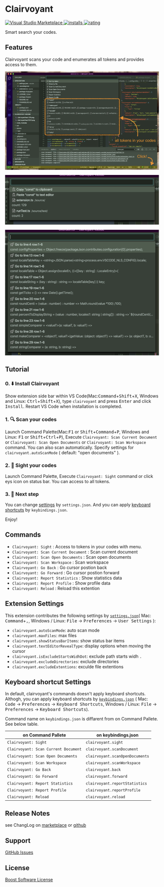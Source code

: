# Clairvoyant

[![Visual Studio Marketplace](https://vsmarketplacebadge.apphb.com/version/wraith13.clairvoyant-vscode.svg) ![installs](https://vsmarketplacebadge.apphb.com/installs/wraith13.clairvoyant-vscode.svg) ![rating](https://vsmarketplacebadge.apphb.com/rating/wraith13.clairvoyant-vscode.svg)](https://marketplace.visualstudio.com/items?itemName=wraith13.clairvoyant-vscode)

Smart search your codes.

## Features

Clairvoyant scans your code and enumerates all tokens and provides access to them.

![screenshot](images/screenshot.png)

![screenshot](images/screenshot2.png)

![screenshot](images/screenshot3.png)

## Tutorial

### 0. ⬇️ Install Clairvoyant

Show extension side bar within VS Code(Mac:<kbd>Command</kbd>+<kbd>Shift</kbd>+<kbd>X</kbd>, Windows and Linux: <kbd>Ctrl</kbd>+<kbd>Shift</kbd>+<kbd>X</kbd>), type `clairvoyant` and press <kbd>Enter</kbd> and click <kbd>Install</kbd>. Restart VS Code when installation is completed.

### 1. 🔍 Scan your codes

Launch Command Palette(Mac:<kbd>F1</kbd> or <kbd>Shift</kbd>+<kbd>Command</kbd>+<kbd>P</kbd>, Windows and Linux: <kbd>F1</kbd> or <kbd>Shift</kbd>+<kbd>Ctrl</kbd>+<kbd>P</kbd>), Execute `Clairvoyant: Scan Current Document` or `Clairvoyant: Scan Open Documents` or `Clairvoyant: Scan Workspace` command. You can also scan automatically. Specify settings for `clairvoyant.autoScanMode` ( default: "open documents" ).

### 2. 🚀 Sight your codes

Launch Command Palette, Execute `Clairvoyant: Sight` command or click eys icon on status bar. You can access to all tokens.

### 3. 🔧 Next step

You can change [settings](#extension-settings) by `settings.json`. And you can apply [keyboard shortcuts](#keyboard-shortcut-settings) by `keybindings.json`.

Enjoy!

## Commands

* `Clairvoyant: Sight` : Access to tokens in your codes with menu.
* `Clairvoyant: Scan Current Document` : Scan current document
* `Clairvoyant: Scan Open Documents` : Scan open documents
* `Clairvoyant: Scan Workspace` : Scan workspace
* `Clairvoyant: Go Back` : Go cursor postion back
* `Clairvoyant: Go Forward` : Go cursor postion forward
* `Clairvoyant: Report Statistics` : Show statistics data
* `Clairvoyant: Report Profile` : Show profile data
* `Clairvoyant: Reload` : Reload this extention

## Extension Settings

This extension contributes the following settings by [`settings.json`](https://code.visualstudio.com/docs/customization/userandworkspace#_creating-user-and-workspace-settings)( Mac: <kbd>Command</kbd>+<kbd>,</kbd>, Windows / Linux: <kbd>File</kbd> -> <kbd>Preferences</kbd> -> <kbd>User Settings</kbd> ):

* `clairvoyant.autoScanMode`: auto scan mode
* `clairvoyant.maxFiles`: max files
* `clairvoyant.showStatusBarItems`: show status bar items
* `clairvoyant.textEditorRevealType`: display options when moving the cursor
* `clairvoyant.isExcludeStartsWidhDot`: exclude path starts widh `.`
* `clairvoyant.excludeDirectories`: exclude directories
* `clairvoyant.excludeExtentions`: exculde file extentions

## Keyboard shortcut Settings

In default, clairvoyant's commands doesn't apply keyboard shortcuts. Althogh,
you can apply keyboard shortcuts by [`keybindings.json`](https://code.visualstudio.com/docs/customization/keybindings#_customizing-shortcuts)
( Mac: <kbd>Code</kbd> -> <kbd>Preferences</kbd> -> <kbd>Keyboard Shortcuts</kbd>, Windows / Linux: <kbd>File</kbd> -> <kbd>Preferences</kbd> -> <kbd>Keyboard Shortcuts</kbd>).

Command name on `keybindings.json` is diffarent from on Command Pallete. See below table.

|on Command Pallete|on keybindings.json|
|-|-|
|`Clairvoyant: Sight`|`clairvoyant.sight`|
|`Clairvoyant: Scan Current Document`|`clairvoyant.scanDocument`|
|`Clairvoyant: Scan Open Documents`|`clairvoyant.scanOpenDocuments`|
|`Clairvoyant: Scan Workspace`|`clairvoyant.scanWorkspace`|
|`Clairvoyant: Go Back`|`clairvoyant.back`|
|`Clairvoyant: Go Forward`|`clairvoyant.forward`|
|`Clairvoyant: Report Statistics`|`clairvoyant.reportStatistics`|
|`Clairvoyant: Report Profile`|`clairvoyant.reportProfile`|
|`Clairvoyant: Reload`|`clairvoyant.reload`|

## Release Notes

see ChangLog on [marketplace](https://marketplace.visualstudio.com/items/wraith13.clairvoyant-vscode/changelog) or [github](https://github.com/wraith13/clairvoyant-vscode/blob/master/CHANGELOG.md)

## Support

[GitHub Issues](https://github.com/wraith13/clairvoyant-vscode/issues)

## License

[Boost Software License](https://github.com/wraith13/clairvoyant-vscode/blob/master/LICENSE_1_0.txt)
